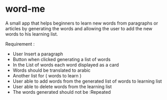 # word-me

A small app that helps beginners to  learn new words from paragraphs or articles by generating the words and allowing the user to add the new words to his learning list.

Requirement :
<ul>
<li>User Insert a paragraph </li>
<li>Button when clicked  generating a list of words</li>
<li>In the List of words each word displayed as a card </li>
<li>Words should be translated to arabic </li>
<li>Another list for ( words to learn )</li>
<li>User able to add words from the generated list of words to learning list </li>
<li>User able to delete words from the learning list </li>
<li>The words generated should not be :Repeated</li>
</ul>
 

